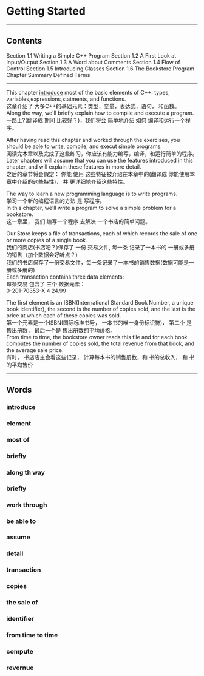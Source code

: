 # Getting Started
---
## Contents
  Section 1.1 Writing a Simple C++ Program
  Section 1.2 A First Look at Input/Output
  Section 1.3 A Word about Comments
  Section 1.4 Flow of Control
  Section 1.5 Introducing Classes
  Section 1.6 The Bookstore Program
  Chapter Summary
  Defined Terms

---
This chapter  [introduce](#introduces) most of the basic elements of C++: types, variables,expressions,statments, and functions.  
这章介绍了 大多C++的基础元素：类型，变量，表达式，语句， 和函数。  
Along the way, we'll briefly explain how to compile and execute a program.  
一路上?(翻译成 期间 比较好？)，我们将会 简单地介绍 如何 编译和运行一个程序。  

After having read this chapter and worked through the exercises, you should be able to write, compile, and execut simple programs.  
阅读完本章以及完成了这些练习，你应该有能力编写，编译，和运行简单的程序。  
Later chapters will assume that you can use the features introduced in this chapter, and will explain these features in more detail.  
之后的章节将会假定： 你能 使用 这些特征被介绍在本章中的(翻译成 你能使用本章中介绍的这些特性)， 并 更详细地介绍这些特性。  

The way to learn a new programming language is to write programs.  
学习一个新的编程语言的方法 是 写程序。  
In this chapter, we'll write a program to solve a simple problem for a bookstore.  
这一章里， 我们 编写一个程序  去解决 一个书店的简单问题。  

Our Store keeps a file of transactions, each of which records the sale of one or more copies of a single book.  
我们的商店(书店吧？)保存了 一份 交易文件,  每一条 记录了一本书的 一册或多册 的销售（加个数据会好听点？）  
我们的书店保存了一份交易文件，每一条记录了一本书的销售数据(数据可能是一册或多册的)  
Each transaction contains three data elements:  
每条交易 包含了 三个 数据元素：  
    0-201-70353-X 4 24.99  

The first element is an ISBN(International Standard Book Number, a unique book identifier), the second is the number of copies sold, and the last is the price at which each of these copies was sold.  
第一个元素是一个ISBN(国际标准书号， 一本书的唯一身份标识符)， 第二个 是 售出册数， 最后一个是 售出册数的平均价格。  
From time to time, the bookstore owner reads this file and for each book computes the number of copies sold, the total revenue from that book, and the average sale price.  
有时， 书店店主会看这些记录， 计算每本书的销售册数，和 书的总收入， 和 书的平均售价


---
## Words
### introduce
### element
### most of
### briefly
### along th way
### briefly
### work through
### be able to
### assume
### detail
### transaction
### copies
### the sale of
### identifier
### from time to time
### compute
### revernue
